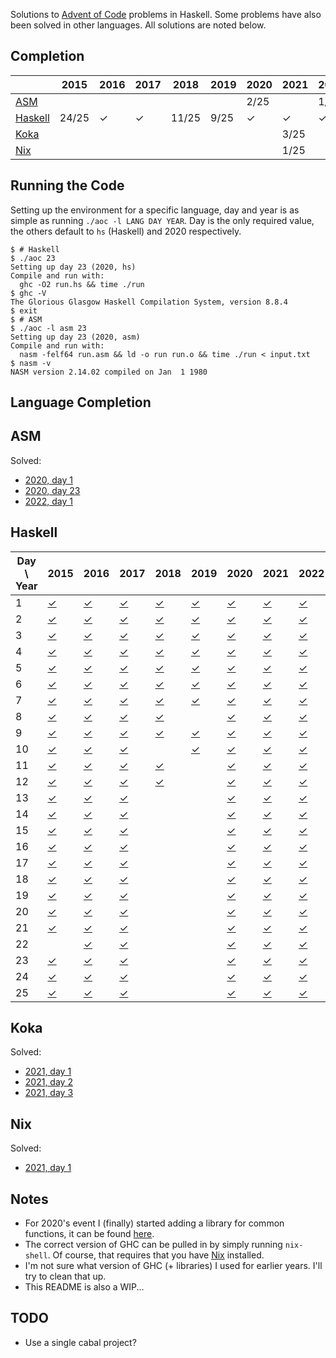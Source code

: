 Solutions to [Advent of Code](https://adventofcode.com/) problems in
Haskell. Some problems have also been solved in other languages. All
solutions are noted below.

## Completion

|  | 2015 | 2016 | 2017 | 2018 | 2019 | 2020 | 2021 | 2022 | 2023 | 2024 |
|------|------|------|------|------|------|------|------|------|------|------|
| [ASM](#asm) |  |  |  |  |  | 2/25 |  | 1/25 |  |  |
| [Haskell](#haskell) | 24/25 | ✓ | ✓ | 11/25 | 9/25 | ✓ | ✓ | ✓ | 10/25 | 5/25 |
| [Koka](#koka) |  |  |  |  |  |  | 3/25 |  |  |  |
| [Nix](#nix) |  |  |  |  |  |  | 1/25 |  |  |  |

## Running the Code

Setting up the environment for a specific language, day and year is as
simple as running `./aoc -l LANG DAY YEAR`. Day is the only required
value, the others default to `hs` (Haskell) and 2020 respectively.

```
$ # Haskell
$ ./aoc 23
Setting up day 23 (2020, hs)
Compile and run with:
  ghc -O2 run.hs && time ./run
$ ghc -V
The Glorious Glasgow Haskell Compilation System, version 8.8.4
$ exit
$ # ASM
$ ./aoc -l asm 23
Setting up day 23 (2020, asm)
Compile and run with:
  nasm -felf64 run.asm && ld -o run run.o && time ./run < input.txt
$ nasm -v
NASM version 2.14.02 compiled on Jan  1 1980
```

## Language Completion

## ASM
Solved:
 - [2020, day 1](./2020/day1/run.asm)
 - [2020, day 23](./2020/day23/run.asm)
 - [2022, day 1](./2022/day1/run.asm)

## Haskell
| Day \\ Year | 2015 | 2016 | 2017 | 2018 | 2019 | 2020 | 2021 | 2022 | 2023 | 2024 |
|------|------|------|------|------|------|------|------|------|------|------|
| 1 | [✓](./2015/day1/run.hs) | [✓](./2016/day1/run.hs) | [✓](./2017/day1/run.hs) | [✓](./2018/day1/run.hs) | [✓](./2019/day1/run.hs) | [✓](./2020/day1/run.hs) | [✓](./2021/day1/run.hs) | [✓](./2022/day1/run.hs) | [✓](./2023/day1/run.hs) | [✓](./2024/day1/run.hs) |
| 2 | [✓](./2015/day2/run.hs) | [✓](./2016/day2/run.hs) | [✓](./2017/day2/run.hs) | [✓](./2018/day2/run.hs) | [✓](./2019/day2/run.hs) | [✓](./2020/day2/run.hs) | [✓](./2021/day2/run.hs) | [✓](./2022/day2/run.hs) | [✓](./2023/day2/run.hs) | [✓](./2024/day2/run.hs) |
| 3 | [✓](./2015/day3/run.hs) | [✓](./2016/day3/run.hs) | [✓](./2017/day3/run.hs) | [✓](./2018/day3/run.hs) | [✓](./2019/day3/run.hs) | [✓](./2020/day3/run.hs) | [✓](./2021/day3/run.hs) | [✓](./2022/day3/run.hs) | [✓](./2023/day3/run.hs) | [✓](./2024/day3/run.hs) |
| 4 | [✓](./2015/day4/run.hs) | [✓](./2016/day4/run.hs) | [✓](./2017/day4/run.hs) | [✓](./2018/day4/run.hs) | [✓](./2019/day4/run.hs) | [✓](./2020/day4/run.hs) | [✓](./2021/day4/run.hs) | [✓](./2022/day4/run.hs) | [✓](./2023/day4/run.hs) | [✓](./2024/day4/run.hs) |
| 5 | [✓](./2015/day5/run.hs) | [✓](./2016/day5/run.hs) | [✓](./2017/day5/run.hs) | [✓](./2018/day5/run.hs) | [✓](./2019/day5/run.hs) | [✓](./2020/day5/run.hs) | [✓](./2021/day5/run.hs) | [✓](./2022/day5/run.hs) |  | [✓](./2024/day5/run.hs) |
| 6 | [✓](./2015/day6/run.hs) | [✓](./2016/day6/run.hs) | [✓](./2017/day6/run.hs) | [✓](./2018/day6/run.hs) | [✓](./2019/day6/run.hs) | [✓](./2020/day6/run.hs) | [✓](./2021/day6/run.hs) | [✓](./2022/day6/run.hs) | [✓](./2023/day6/run.hs) |  |
| 7 | [✓](./2015/day7/run.hs) | [✓](./2016/day7/run.hs) | [✓](./2017/day7/run.hs) | [✓](./2018/day7/run.hs) | [✓](./2019/day7/run.hs) | [✓](./2020/day7/run.hs) | [✓](./2021/day7/run.hs) | [✓](./2022/day7/run.hs) | [✓](./2023/day7/run.hs) |  |
| 8 | [✓](./2015/day8/run.hs) | [✓](./2016/day8/run.hs) | [✓](./2017/day8/run.hs) | [✓](./2018/day8/run.hs) |  | [✓](./2020/day8/run.hs) | [✓](./2021/day8/run.hs) | [✓](./2022/day8/run.hs) | [✓](./2023/day8/run.hs) |  |
| 9 | [✓](./2015/day9/run.hs) | [✓](./2016/day9/run.hs) | [✓](./2017/day9/run.hs) | [✓](./2018/day9/run.hs) | [✓](./2019/day9/run.hs) | [✓](./2020/day9/run.hs) | [✓](./2021/day9/run.hs) | [✓](./2022/day9/run.hs) | [✓](./2023/day9/run.hs) |  |
| 10 | [✓](./2015/day10/run.hs) | [✓](./2016/day10/run.hs) | [✓](./2017/day10/run.hs) |  | [✓](./2019/day10/run.hs) | [✓](./2020/day10/run.hs) | [✓](./2021/day10/run.hs) | [✓](./2022/day10/run.hs) | [✓](./2023/day10/run.hs) |  |
| 11 | [✓](./2015/day11/run.hs) | [✓](./2016/day11/run.hs) | [✓](./2017/day11/run.hs) | [✓](./2018/day11/run.hs) |  | [✓](./2020/day11/run.hs) | [✓](./2021/day11/run.hs) | [✓](./2022/day11/run.hs) | [✓](./2023/day11/run.hs) |  |
| 12 | [✓](./2015/day12/run.hs) | [✓](./2016/day12/run.hs) | [✓](./2017/day12/run.hs) | [✓](./2018/day12/run.hs) |  | [✓](./2020/day12/run.hs) | [✓](./2021/day12/run.hs) | [✓](./2022/day12/run.hs) |  |  |
| 13 | [✓](./2015/day13/run.hs) | [✓](./2016/day13/run.hs) | [✓](./2017/day13/run.hs) |  |  | [✓](./2020/day13/run.hs) | [✓](./2021/day13/run.hs) | [✓](./2022/day13/run.hs) |  |  |
| 14 | [✓](./2015/day14/run.hs) | [✓](./2016/day14/run.hs) | [✓](./2017/day14/run.hs) |  |  | [✓](./2020/day14/run.hs) | [✓](./2021/day14/run.hs) | [✓](./2022/day14/run.hs) |  |  |
| 15 | [✓](./2015/day15/run.hs) | [✓](./2016/day15/run.hs) | [✓](./2017/day15/run.hs) |  |  | [✓](./2020/day15/run.hs) | [✓](./2021/day15/run.hs) | [✓](./2022/day15/run.hs) |  |  |
| 16 | [✓](./2015/day16/run.hs) | [✓](./2016/day16/run.hs) | [✓](./2017/day16/run.hs) |  |  | [✓](./2020/day16/run.hs) | [✓](./2021/day16/run.hs) | [✓](./2022/day16/run.hs) |  |  |
| 17 | [✓](./2015/day17/run.hs) | [✓](./2016/day17/run.hs) | [✓](./2017/day17/run.hs) |  |  | [✓](./2020/day17/run.hs) | [✓](./2021/day17/run.hs) | [✓](./2022/day17/run.hs) |  |  |
| 18 | [✓](./2015/day18/run.hs) | [✓](./2016/day18/run.hs) | [✓](./2017/day18/run.hs) |  |  | [✓](./2020/day18/run.hs) | [✓](./2021/day18/run.hs) | [✓](./2022/day18/run.hs) |  |  |
| 19 | [✓](./2015/day19/run.hs) | [✓](./2016/day19/run.hs) | [✓](./2017/day19/run.hs) |  |  | [✓](./2020/day19/run.hs) | [✓](./2021/day19/run.hs) | [✓](./2022/day19/run.hs) |  |  |
| 20 | [✓](./2015/day20/run.hs) | [✓](./2016/day20/run.hs) | [✓](./2017/day20/run.hs) |  |  | [✓](./2020/day20/run.hs) | [✓](./2021/day20/run.hs) | [✓](./2022/day20/run.hs) |  |  |
| 21 | [✓](./2015/day21/run.hs) | [✓](./2016/day21/run.hs) | [✓](./2017/day21/run.hs) |  |  | [✓](./2020/day21/run.hs) | [✓](./2021/day21/run.hs) | [✓](./2022/day21/run.hs) |  |  |
| 22 |  | [✓](./2016/day22/run.hs) | [✓](./2017/day22/run.hs) |  |  | [✓](./2020/day22/run.hs) | [✓](./2021/day22/run.hs) | [✓](./2022/day22/run.hs) |  |  |
| 23 | [✓](./2015/day23/run.hs) | [✓](./2016/day23/run.hs) | [✓](./2017/day23/run.hs) |  |  | [✓](./2020/day23/run.hs) | [✓](./2021/day23/run.hs) | [✓](./2022/day23/run.hs) |  |  |
| 24 | [✓](./2015/day24/run.hs) | [✓](./2016/day24/run.hs) | [✓](./2017/day24/run.hs) |  |  | [✓](./2020/day24/run.hs) | [✓](./2021/day24/run.hs) | [✓](./2022/day24/run.hs) |  |  |
| 25 | [✓](./2015/day25/run.hs) | [✓](./2016/day25/run.hs) | [✓](./2017/day25/run.hs) |  |  | [✓](./2020/day25/run.hs) | [✓](./2021/day25/run.hs) | [✓](./2022/day25/run.hs) |  |  |

## Koka
Solved:
 - [2021, day 1](./2021/day1/run.kk)
 - [2021, day 2](./2021/day2/run.kk)
 - [2021, day 3](./2021/day3/run.kk)

## Nix
Solved:
 - [2021, day 1](./2021/day1/run.nix)


## Notes

- For 2020's event I (finally) started adding a library for common
  functions, it can be found [here](./adventofcode).
- The correct version of GHC can be pulled in by simply running
  `nix-shell`. Of course, that requires that you have
  [Nix](https://nixos.org/) installed.
- I'm not sure what version of GHC (+ libraries) I used for earlier
  years. I'll try to clean that up.
- This README is also a WIP...

## TODO

- Use a single cabal project?

